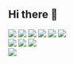<h2> Hi there 👋</h2>
<span>
  <img src="https://img.shields.io/badge/HTML5-E34F26?style=for-the-badge&logo=html5&logoColor=white">
  <img src="https://img.shields.io/badge/CSS3-1572B6?style=for-the-badge&logo=css3&logoColor=white">
  <img src="https://img.shields.io/badge/JavaScript-F7DF1E?style=for-the-badge&logo=JavaScript&logoColor=white">
  <img src="https://img.shields.io/badge/C%2B%2B-00599C?style=for-the-badge&logo=c%2B%2B&logoColor=white">
  <img src="https://img.shields.io/badge/Python-14354C?style=for-the-badge&logo=python&logoColor=white">
  <img src="https://img.shields.io/badge/Java-ED8B00?style=for-the-badge&logo=openjdk&logoColor=white">
</span>
<br>
<span>
  <a href=https://codeforces.com/profile/yxz2333><img src="https://img.shields.io/badge/Codeforces-445f9d?style=for-the-badge&logo=Codeforces&logoColor=white"></a>
  <a href=https://leetcode.cn/u/lynia/><img src="https://img.shields.io/badge/-LeetCode-FFA116?style=for-the-badge&logo=LeetCode&logoColor=black"></a>
  <a href=https://steamcommunity.com/profiles/76561198449988012/><img src="https://img.shields.io/badge/Steam-000000?style=for-the-badge&logo=steam&logoColor=white"></a>
</span>

<div> <img src="https://github-readme-stats.vercel.app/api/top-langs/?username=yxz2333&hide_title=true&hide_border=true&layout=compact&langs_count=6&text_color=000&icon_color=fff&theme=graywhite" /> </div>
